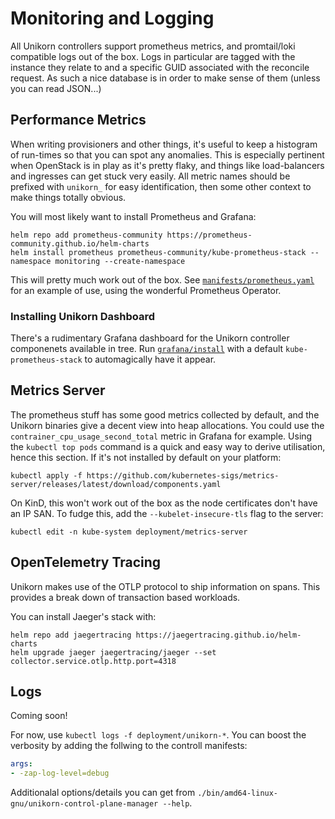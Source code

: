 # Monitoring and Logging

All Unikorn controllers support prometheus metrics, and promtail/loki compatible logs out of the box.
Logs in particular are tagged with the instance they relate to and a specific GUID associated with the reconcile request.
As such a nice database is in order to make sense of them (unless you can read JSON...)

## Performance Metrics

When writing provisioners and other things, it's useful to keep a histogram of run-times so that you can spot any anomalies.
This is especially pertinent when OpenStack is in play as it's pretty flaky, and things like load-balancers and ingresses can get stuck very easily.
All metric names should be prefixed with `unikorn_` for easy identification, then some other context to make things totally obvious.

You will most likely want to install Prometheus and Grafana:

```shell
helm repo add prometheus-community https://prometheus-community.github.io/helm-charts
helm install prometheus prometheus-community/kube-prometheus-stack --namespace monitoring --create-namespace
```

This will pretty much work out of the box.
See [`manifests/prometheus.yaml`](https://github.com/eschercloudai/unikorn/blob/main/manifests/prometheus.yaml) for an example of use, using the wonderful Prometheus Operator.

### Installing Unikorn Dashboard

There's a rudimentary Grafana dashboard for the Unikorn controller componenets available in tree.
Run [`grafana/install`](https://github.com/eschercloudai/unikorn/blob/main/grafana/install) with a default `kube-prometheus-stack` to automagically have it appear.

## Metrics Server

The prometheus stuff has some good metrics collected by default, and the Unikorn binaries give a decent view into heap allocations.
You could use the `contrainer_cpu_usage_second_total` metric in Grafana for example.
Using the `kubectl top pods` command is a quick and easy way to derive utilisation, hence this section.
If it's not installed by default on your platform:

```shell
kubectl apply -f https://github.com/kubernetes-sigs/metrics-server/releases/latest/download/components.yaml
```

On KinD, this won't work out of the box as the node certificates don't have an IP SAN.
To fudge this, add the `--kubelet-insecure-tls` flag to the server:

```shell
kubectl edit -n kube-system deployment/metrics-server
```

## OpenTelemetry Tracing

Unikorn makes use of the OTLP protocol to ship information on spans.
This provides a break down of transaction based workloads.

You can install Jaeger's stack with:

```shell
helm repo add jaegertracing https://jaegertracing.github.io/helm-charts
helm upgrade jaeger jaegertracing/jaeger --set collector.service.otlp.http.port=4318
```

## Logs

Coming soon!

For now, use `kubectl logs -f deployment/unikorn-*`.
You can boost the verbosity by adding the follwing to the controll manifests:

```yaml
args:
- -zap-log-level=debug
```

Additionalal options/details you can get from `./bin/amd64-linux-gnu/unikorn-control-plane-manager --help`.
